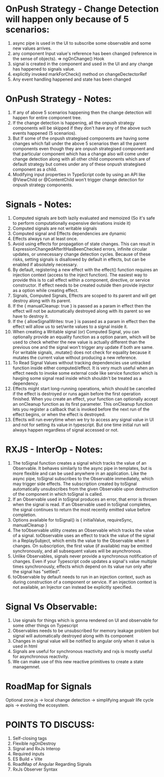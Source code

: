 # OnPush Strategy - Change Detection will happen only because of 5 scenarios:

1. async pipe is used in the UI to subscribe some observable and some new values arrives.
2. any component Input value's reference has been changed (reference in the sense of objects). => ngOnChange() Hook
3. signal is created in the component and used in the UI and any change has happened to signals value.
4. explicitly invoked markForCheck() method on changeDectectorRef
5. Any event handling happened and state has been changed

# OnPush Strategy - Notes:

1. If any of above 5 scenarios happening then the change detection will happen for entire component tree.
2. If the change detection is happening, all the onpush strategy components will be skipped if they don't have any of the above such events happened (5 scenarios).
3. But If some of the onpush strategised components are having some changes which fall under the above 5 scenarios then all the parent components even though they are onpush strategised component and that particular component which has a change also will come under change detection along with all other child components which are of default strategy but comes under any of these onpush strategised component as a child.
4. Modifying input properties in TypeScript code by using an API like @ViewChild or @ContentChild won't trigger change detection for onpush strategy components.

# Signals - Notes:

1. Computed signals are both lazily evaluated and memoized (So it's safe to perform computationally expensive derivations inside it)
2. Computed signals are not writable signals
3. Computed signal and Effects dependencies are dynamic
4. Effects always run at least once.
5. Avoid using effects for propagation of state changes. This can result in ExpressionChangedAfterItHasBeenChecked errors, infinite circular updates, or unnecessary change detection cycles.
   Because of these risks, setting signals is disallowed by default in effects, but can be enabled if absolutely necessary.
6. By default, registering a new effect with the effect() function requires an injection context (access to the inject function). The easiest way to provide this is to call effect within a component, directive, or service constructor. If effect needs to be created outside then provide injector as a option while creating effect.
7. Signals, Computed Signals, Effects are scoped to its parent and will get destroy along with its parent.
8. If the { manualCleanup: true } is passed as a param in effect then the effect will not be automatically destroyed along with its parent so we have to destroy it.
9. If the { allowSignalWrites: true } is passed as a param in effect then the effect will allow us to set/write values to a signal inside it.
10. When creating a Writable signal (or) Computed Signal, you can optionally provide an equality function as a option param, which will be used to check whether the new value is actually different than the previous one and the signal won't trigger any update if both are same. For writable signals, .mutate() does not check for equality because it mutates the current value without producing a new reference.
11. To Read Signal Values without tracking dependencies use untracked function inside either computed/effect. It is very much useful when an effect needs to invoke some external code like service function which is havging some signal read inside which shouldn't be treated as a dependency.
12. Effects might start long-running operations, which should be cancelled if the effect is destroyed or runs again before the first operation finished. When you create an effect, your function can optionally accept an onCleanup function as its first parameter. This onCleanup function lets you register a callback that is invoked before the next run of the effect begins, or when the effect is destroyed.
13. Effects will run everytime when we try to access any signal value in UI and not for setting its value in typescript. But one time initial run will always happen regardless of signal accessed or not.

# RXJS - InterOp - Notes:

1. The toSignal function creates a signal which tracks the value of an Observable. It behaves similarly to the async pipe in templates, but is more flexible and can be used anywhere in an application. Like the async pipe, toSignal subscribes to the Observable immediately, which may trigger side effects. The subscription created by toSignal automatically unsubscribes from the given Observable upon destruction of the component in which toSignal is called.
2. If an Observable used in toSignal produces an error, that error is thrown when the signal is read. If an Observable used in toSignal completes, the signal continues to return the most recently emitted value before completion.
3. Options available for toSignal() is { initialValue, requireSync, manualCleanup }
4. The toObservable utility creates an Observable which tracks the value of a signal. toObservable uses an effect to track the value of the signal in a ReplaySubject, which emits the value to the Observable when it changes. On subscription, the first value (if available) may be emitted synchronously, and all subsequent values will be asynchronous.
5. Unlike Observables, signals never provide a synchronous notification of changes. Even if your Typescript code updates a signal's value multiple times synchronously, effects which depend on its value run only after the signal has "settled".
6. toObservable by default needs to run in an injection context, such as during construction of a component or service. If an injection context is not available, an Injector can instead be explicitly specified.

# Signal Vs Observable:

1. Use signals for things which is gonna rendered on UI and observable for some other things on Typescript
2. Observables needs to be unsubscribed for memory leakage problem but signal will automatically destroyed along with its component
3. Changes in signal value will be notified to angular only when it value is used in html
4. Signals are useful for synchronous reactivity and rxjs is mostly useful for asynchronous reactivity.
5. We can make use of this new reactive primitives to create a state managemnet.

# RoadMap for Signals

Optional zone.js -> local change detection -> simplifying angualr life cycle apis -> evolving the ecosystem.

# POINTS TO DISCUSS:

1. Self-closing tags
2. Flexible ngOnDestroy
3. Signal and RxJs Interop
4. Required inputs
5. ES Build + Vite
6. RoadMap of Angular Regarding Signals
7. RxJs Observer Syntax
